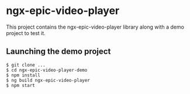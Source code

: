 # ngx-epic-video-player

This project contains the ngx-epic-video-player library along with a demo project to test it.

## Launching the demo project

```
$ git clone ...
$ cd ngx-epic-video-player-demo
$ npm install
$ ng build ngx-epic-video-player
$ npm start
```
